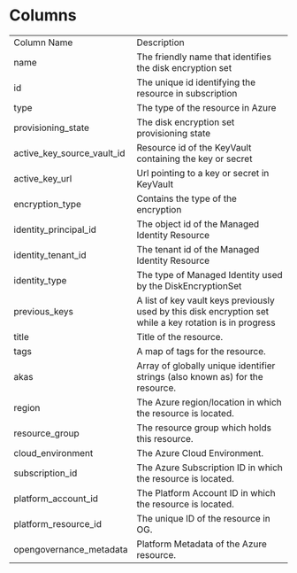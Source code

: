 # Columns  

<table>
	<tr><td>Column Name</td><td>Description</td></tr>
	<tr><td>name</td><td>The friendly name that identifies the disk encryption set</td></tr>
	<tr><td>id</td><td>The unique id identifying the resource in subscription</td></tr>
	<tr><td>type</td><td>The type of the resource in Azure</td></tr>
	<tr><td>provisioning_state</td><td>The disk encryption set provisioning state</td></tr>
	<tr><td>active_key_source_vault_id</td><td>Resource id of the KeyVault containing the key or secret</td></tr>
	<tr><td>active_key_url</td><td>Url pointing to a key or secret in KeyVault</td></tr>
	<tr><td>encryption_type</td><td>Contains the type of the encryption</td></tr>
	<tr><td>identity_principal_id</td><td>The object id of the Managed Identity Resource</td></tr>
	<tr><td>identity_tenant_id</td><td>The tenant id of the Managed Identity Resource</td></tr>
	<tr><td>identity_type</td><td>The type of Managed Identity used by the DiskEncryptionSet</td></tr>
	<tr><td>previous_keys</td><td>A list of key vault keys previously used by this disk encryption set while a key rotation is in progress</td></tr>
	<tr><td>title</td><td>Title of the resource.</td></tr>
	<tr><td>tags</td><td>A map of tags for the resource.</td></tr>
	<tr><td>akas</td><td>Array of globally unique identifier strings (also known as) for the resource.</td></tr>
	<tr><td>region</td><td>The Azure region/location in which the resource is located.</td></tr>
	<tr><td>resource_group</td><td>The resource group which holds this resource.</td></tr>
	<tr><td>cloud_environment</td><td>The Azure Cloud Environment.</td></tr>
	<tr><td>subscription_id</td><td>The Azure Subscription ID in which the resource is located.</td></tr>
	<tr><td>platform_account_id</td><td>The Platform Account ID in which the resource is located.</td></tr>
	<tr><td>platform_resource_id</td><td>The unique ID of the resource in OG.</td></tr>
	<tr><td>opengovernance_metadata</td><td>Platform Metadata of the Azure resource.</td></tr>
</table>